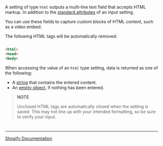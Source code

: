A setting of type `html` outputs a multi-line text field that accepts HTML markup. In addition to the [standard attributes](https://shopify.dev/themes/architecture/settings/input-settings#standard-attributes) of an input setting.

You can use these fields to capture custom blocks of HTML content, such as a video embed.

The following HTML tags will be automatically removed:

```html

<html>
<head>
<body>

```

When accessing the value of an `html` type setting, data is returned as one of the following:

- A [string](https://shopify.dev/api/liquid/basics/types#string) that contains the entered content.
- An [empty object](https://shopify.dev/api/liquid/basics/types#emptydrop), if nothing has been entered.

> **NOTE**
>
> Unclosed HTML tags are automatically closed when the setting is saved. This may not line up with your intended formatting, so be sure to verify your input.

#

---

[Shopify Documentation](https://shopify.dev/themes/architecture/settings/input-settings#html)
